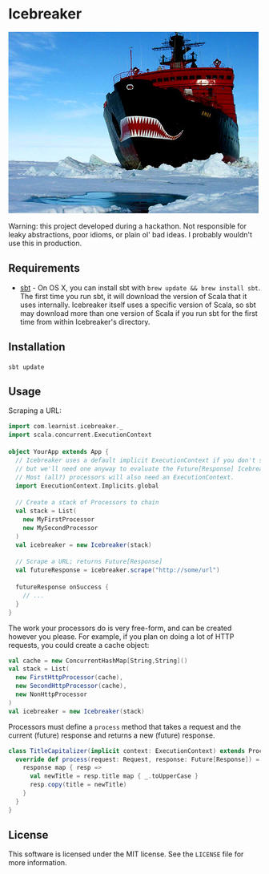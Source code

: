 Icebreaker
==========

![Icebreaker](media/icebreaker.png)

Warning: this project developed during a hackathon. Not responsible for leaky abstractions, poor idioms, or plain ol' bad ideas. I probably wouldn't use this in production.

Requirements
------------

* [sbt](http://www.scala-sbt.org/) - On OS X, you can install sbt with `brew update && brew install sbt`. The first time you run sbt, it will download the version of Scala that it uses internally. Icebreaker itself uses a specific version of Scala, so sbt may download more than one version of Scala if you run sbt for the first time from within Icebreaker's directory.

Installation
------------

`sbt update`

Usage
-----

Scraping a URL:

```scala
import com.learnist.icebreaker._
import scala.concurrent.ExecutionContext

object YourApp extends App {
  // Icebreaker uses a default implicit ExecutionContext if you don't supply one,
  // but we'll need one anyway to evaluate the Future[Response] Icebreaker returns.
  // Most (all?) processors will also need an ExecutionContext.
  import ExecutionContext.Implicits.global

  // Create a stack of Processors to chain
  val stack = List(
    new MyFirstProcessor
    new MySecondProcessor
  )
  val icebreaker = new Icebreaker(stack)

  // Scrape a URL; returns Future[Response]
  val futureResponse = icebreaker.scrape("http://some/url")

  futureResponse onSuccess {
    // ...
  }
}
```

The work your processors do is very free-form, and can be created however you please. For example, if you plan on doing a lot of HTTP requests, you could create a cache object:

```scala
val cache = new ConcurrentHashMap[String,String]()
val stack = List(
  new FirstHttpProcessor(cache),
  new SecondHttpProcessor(cache),
  new NonHttpProcessor
)
val icebreaker = new Icebreaker(stack)
```

Processors must define a `process` method that takes a request and the current (future) response and returns a new (future) response.

```scala
class TitleCapitalizer(implicit context: ExecutionContext) extends Processor {
  override def process(request: Request, response: Future[Response]) = {
    response map { resp =>
      val newTitle = resp.title map { _.toUpperCase }
      resp.copy(title = newTitle)
    }
  }
}
```

License
-------

This software is licensed under the MIT license. See the `LICENSE` file for more information.
